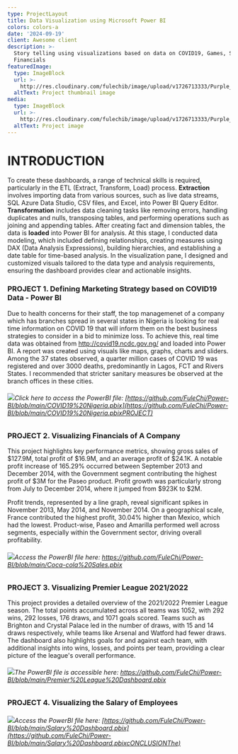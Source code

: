 ```yaml
---
type: ProjectLayout
title: Data Visualization using Microsoft Power BI
colors: colors-a
date: '2024-09-19'
client: Awesome client
description: >-
  Story telling using visualizations based on data on COVID19, Games, Sales and
  Financials
featuredImage:
  type: ImageBlock
  url: >-
    http://res.cloudinary.com/fulechib/image/upload/v1726713333/Purple_Gradient_Marketing_Analytics_Carousel_Instagram_Post_3_q7ar8q.png
  altText: Project thumbnail image
media:
  type: ImageBlock
  url: >-
    http://res.cloudinary.com/fulechib/image/upload/v1726713333/Purple_Gradient_Marketing_Analytics_Carousel_Instagram_Post_3_q7ar8q.png
  altText: Project image
---
```

# INTRODUCTION

To create these dashboards, a range of technical skills is required, particularly in the ETL (Extract, Transform, Load) process. **Extraction** involves importing data from various sources, such as live data streams, SQL Azure Data Studio, CSV files, and Excel, into Power BI Query Editor. **Transformation** includes data cleaning tasks like removing errors, handling duplicates and nulls, transposing tables, and performing operations such as joining and appending tables. After creating fact and dimension tables, the data is **loaded** into Power BI for analysis. At this stage, I conducted data modeling, which included defining relationships, creating measures using DAX (Data Analysis Expressions), building hierarchies, and establishing a date table for time-based analysis. In the visualization pane, I designed and customized visuals tailored to the data type and analysis requirements, ensuring the dashboard provides clear and actionable insights.



### PROJECT 1. Defining Marketing Strategy based on COVID19 Data - Power BI

Due to health concerns for their staff, the top managemenet of a company which has branches spread in several states in Nigeria is looking for real time information on COVID 19 that will inform them on the best business strategies to consider in a bid to minimize loss. To achieve this, real time data was obtained from <http://covid19.ncdc.gov.ng/> and loaded into Power BI. A report was created using visuals like maps, graphs, charts and sliders. Among the 37 states observed, a quarter million cases of COVID 19 was registered and over 3000 deaths, predominantly in Lagos, FCT and Rivers States. I recommended that stricter sanitary measures be observed at the branch offices in these cities.

###### ![](https://res.cloudinary.com/fulechib/image/upload/v1726713646/COVID19_Nigeria_1_ubfsmp.jpg)Click here to access the PowerBI file: [https://github.com/FuleChi/Power-BI/blob/main/COVID19%20Nigeria.pbix](https://github.com/FuleChi/Power-BI/blob/main/COVID19%20Nigeria.pbixPROJECT)



### PROJECT 2. Visualizing Financials of A Company

This project highlights key performance metrics, showing gross sales of $127.9M, total profit of $16.9M, and an average profit of $24.1K. A notable profit increase of 165.29% occurred between September 2013 and December 2014, with the Government segment contributing the highest profit of $3M for the Paseo product. Profit growth was particularly strong from July to December 2014, where it jumped from $923K to $2M.

Profit trends, represented by a line graph, reveal significant spikes in November 2013, May 2014, and November 2014. On a geographical scale, France contributed the highest profit, 30.04% higher than Mexico, which had the lowest. Product-wise, Paseo and Amarilla performed well across segments, especially within the Government sector, driving overall profitability.

###### ![](https://res.cloudinary.com/fulechib/image/upload/v1726713646/Financials_Report_vzhx80.jpg)Access the PowerBI file here: <https://github.com/FuleChi/Power-BI/blob/main/Coca-cola%20Sales.pbix>



### PROJECT 3. Visualizing Premier League 2021/2022

This project provides a detailed overview of the 2021/2022 Premier League season. The total points accumulated across all teams was 1052, with 292 wins, 292 losses, 176 draws, and 1071 goals scored. Teams such as Brighton and Crystal Palace led in the number of draws, with 15 and 14 draws respectively, while teams like Arsenal and Watford had fewer draws. The dashboard also highlights goals for and against each team, with additional insights into wins, losses, and points per team, providing a clear picture of the league's overall performance.

###### ![](https://res.cloudinary.com/fulechib/image/upload/v1726713646/Premier_League_Assignment_guwvga.jpg)The PowerBI file is accessible here: <https://github.com/FuleChi/Power-BI/blob/main/Premier%20League%20Dashboard.pbix>



### PROJECT 4. Visualizing the Salary of Employees

###### ![](https://res.cloudinary.com/fulechib/image/upload/v1726713645/Salary_analytics_quh87s.jpg)Access the PowerBI file here: [https://github.com/FuleChi/Power-BI/blob/main/Salary%20Dashboard.pbix](https://github.com/FuleChi/Power-BI/blob/main/Salary%20Dashboard.pbixcONCLUSIONThe)



